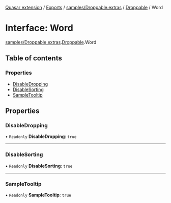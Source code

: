 [Quasar extension](../index.md) / [Exports](../modules.md) / [samples/Droppable.extras](../modules/samples_Droppable_extras.md) / [Droppable](../modules/samples_Droppable_extras.Droppable.md) / Word

# Interface: Word

[samples/Droppable.extras](../modules/samples_Droppable_extras.md).[Droppable](../modules/samples_Droppable_extras.Droppable.md).Word

## Table of contents

### Properties

- [DisableDropping](samples_Droppable_extras.Droppable.Word.md#disabledropping)
- [DisableSorting](samples_Droppable_extras.Droppable.Word.md#disablesorting)
- [SampleTooltip](samples_Droppable_extras.Droppable.Word.md#sampletooltip)

## Properties

### DisableDropping

• `Readonly` **DisableDropping**: ``true``

___

### DisableSorting

• `Readonly` **DisableSorting**: ``true``

___

### SampleTooltip

• `Readonly` **SampleTooltip**: ``true``
